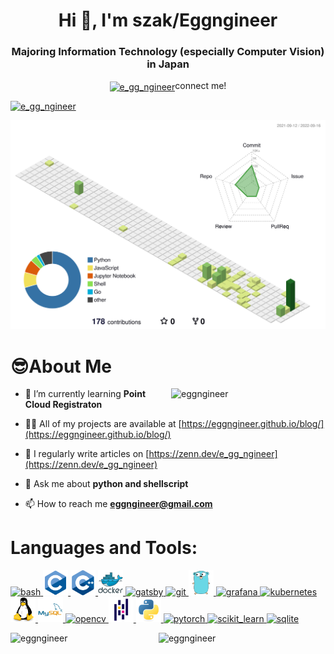 <h1 align="center">Hi 👋, I'm szak/Eggngineer</h1>
<h3 align="center">Majoring Information Technology (especially Computer Vision) in Japan</h3>
<p align="center">
<a href="https://twitter.com/e_gg_ngineer" target="blank"><img align="center" src="https://raw.githubusercontent.com/rahuldkjain/github-profile-readme-generator/master/src/images/icons/Social/twitter.svg" alt="e_gg_ngineer" height="30" width="40" /></a>connect me!
</p>

<p align="left"> <a href="https://twitter.com/e_gg_ngineer" target="blank"><img src="https://img.shields.io/twitter/follow/e_gg_ngineer?logo=twitter&style=for-the-badge" alt="e_gg_ngineer" /></a> </p>


![](./profile-3d-contrib/profile-green-animate.svg)

<h1>😎About Me</h1>
<p><img align="right" width=49% src="https://github-readme-stats.vercel.app/api?username=eggngineer&show_icons=true&locale=en" alt="eggngineer" /></p>

- 🌱 I’m currently learning **Point Cloud Registraton**

- 👨‍💻 All of my projects are available at [https://eggngineer.github.io/blog/](https://eggngineer.github.io/blog/)

- 📝 I regularly write articles on [https://zenn.dev/e_gg_ngineer](https://zenn.dev/e_gg_ngineer)

- 💬 Ask me about **python and shellscript**

- 📫 How to reach me **eggngineer@gmail.com**

<h1 align="left">Languages and Tools:</h1>
<p align="left"> <a href="https://www.gnu.org/software/bash/" target="_blank" rel="noreferrer"> <img src="https://www.vectorlogo.zone/logos/gnu_bash/gnu_bash-icon.svg" alt="bash" width="40" height="40"/> </a> <a href="https://www.cprogramming.com/" target="_blank" rel="noreferrer"> <img src="https://raw.githubusercontent.com/devicons/devicon/master/icons/c/c-original.svg" alt="c" width="40" height="40"/> </a> <a href="https://www.w3schools.com/cpp/" target="_blank" rel="noreferrer"> <img src="https://raw.githubusercontent.com/devicons/devicon/master/icons/cplusplus/cplusplus-original.svg" alt="cplusplus" width="40" height="40"/> </a> <a href="https://www.docker.com/" target="_blank" rel="noreferrer"> <img src="https://raw.githubusercontent.com/devicons/devicon/master/icons/docker/docker-original-wordmark.svg" alt="docker" width="40" height="40"/> </a> <a href="https://www.gatsbyjs.com/" target="_blank" rel="noreferrer"> <img src="https://www.vectorlogo.zone/logos/gatsbyjs/gatsbyjs-icon.svg" alt="gatsby" width="40" height="40"/> </a> <a href="https://git-scm.com/" target="_blank" rel="noreferrer"> <img src="https://www.vectorlogo.zone/logos/git-scm/git-scm-icon.svg" alt="git" width="40" height="40"/> </a> <a href="https://golang.org" target="_blank" rel="noreferrer"> <img src="https://raw.githubusercontent.com/devicons/devicon/master/icons/go/go-original.svg" alt="go" width="40" height="40"/> </a> <a href="https://grafana.com" target="_blank" rel="noreferrer"> <img src="https://www.vectorlogo.zone/logos/grafana/grafana-icon.svg" alt="grafana" width="40" height="40"/> </a> <a href="https://kubernetes.io" target="_blank" rel="noreferrer"> <img src="https://www.vectorlogo.zone/logos/kubernetes/kubernetes-icon.svg" alt="kubernetes" width="40" height="40"/> </a> <a href="https://www.linux.org/" target="_blank" rel="noreferrer"> <img src="https://raw.githubusercontent.com/devicons/devicon/master/icons/linux/linux-original.svg" alt="linux" width="40" height="40"/> </a> <a href="https://www.mysql.com/" target="_blank" rel="noreferrer"> <img src="https://raw.githubusercontent.com/devicons/devicon/master/icons/mysql/mysql-original-wordmark.svg" alt="mysql" width="40" height="40"/> </a> <a href="https://opencv.org/" target="_blank" rel="noreferrer"> <img src="https://www.vectorlogo.zone/logos/opencv/opencv-icon.svg" alt="opencv" width="40" height="40"/> </a> <a href="https://pandas.pydata.org/" target="_blank" rel="noreferrer"> <img src="https://raw.githubusercontent.com/devicons/devicon/2ae2a900d2f041da66e950e4d48052658d850630/icons/pandas/pandas-original.svg" alt="pandas" width="40" height="40"/> </a> <a href="https://www.python.org" target="_blank" rel="noreferrer"> <img src="https://raw.githubusercontent.com/devicons/devicon/master/icons/python/python-original.svg" alt="python" width="40" height="40"/> </a> <a href="https://pytorch.org/" target="_blank" rel="noreferrer"> <img src="https://www.vectorlogo.zone/logos/pytorch/pytorch-icon.svg" alt="pytorch" width="40" height="40"/> </a> <a href="https://scikit-learn.org/" target="_blank" rel="noreferrer"> <img src="https://upload.wikimedia.org/wikipedia/commons/0/05/Scikit_learn_logo_small.svg" alt="scikit_learn" width="40" height="40"/> </a> <a href="https://www.sqlite.org/" target="_blank" rel="noreferrer"> <img src="https://www.vectorlogo.zone/logos/sqlite/sqlite-icon.svg" alt="sqlite" width="40" height="40"/> </a> </p>
<div>
<p float="left">
<img align="left" width=45% src="https://github-readme-stats.vercel.app/api/top-langs?username=eggngineer&show_icons=true&locale=en&layout=compact" alt="eggngineer" />
&nbsp;
<img align="right" width=53% src="https://github-readme-streak-stats.herokuapp.com/?user=eggngineer&" alt="eggngineer" />
</p>







